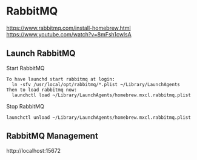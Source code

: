 # RabbitMQ
https://www.rabbitmq.com/install-homebrew.html
https://www.youtube.com/watch?v=8mFsh1cwlsA

## Launch RabbitMQ

Start RabbitMQ
```
To have launchd start rabbitmq at login:
  ln -sfv /usr/local/opt/rabbitmq/*.plist ~/Library/LaunchAgents
Then to load rabbitmq now:
  launchctl load ~/Library/LaunchAgents/homebrew.mxcl.rabbitmq.plist
```

Stop RabbitMQ
```
launchctl unload ~/Library/LaunchAgents/homebrew.mxcl.rabbitmq.plist
```

## RabbitMQ Management
http://localhost:15672
